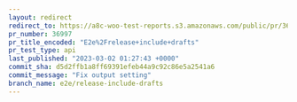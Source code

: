 ```yaml
---
layout: redirect
redirect_to: https://a8c-woo-test-reports.s3.amazonaws.com/public/pr/36997/api/index.html
pr_number: 36997
pr_title_encoded: "E2e%2Frelease+include+drafts"
pr_test_type: api
last_published: "2023-03-02 01:27:43 +0000"
commit_sha: d5d2ffb1a8ff69391efeb44a9c92c86e5a2541a6
commit_message: "Fix output setting"
branch_name: e2e/release-include-drafts
---
```

